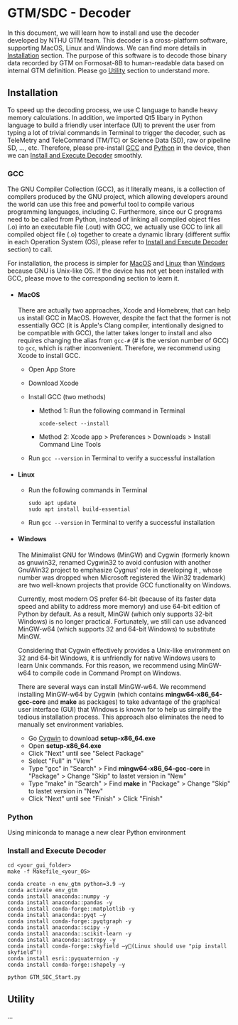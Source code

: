 # GTM/SDC - Decoder
In this document, we will learn how to install and use the decoder developed by NTHU GTM team. This decoder is a cross-platform software, supporting MacOS, Linux and Windows. We can find more details in [Installation](#Installation) section. The purpose of this software is to decode those binary data recorded by GTM on Formosat-8B to human-readable data based on internal GTM definition. Please go [Utility](#Utility) section to understand more.

## Installation

To speed up the decoding process, we use C language to handle heavy memory calculations. In addition, we imported Qt5 libary in Python language to build a friendly user interface (UI) to prevent the user from typing a lot of trivial commands in Terminal to trigger the decoder, such as TeleMetry and TeleCommand (TM/TC) or Science Data (SD), raw or pipeline SD, ..., etc. Therefore, please pre-install [GCC](#GCC) and [Python](#Python) in the device, then we can [Install and Execute Decoder](#Install-and-Execute-Decoder) smoothly.

### GCC

The GNU Compiler Collection (GCC), as it literally means, is a collection of compilers produced by the GNU project, which allowing developers around the world can use this free and powerful tool to compile various programming languages, including C. Furthermore, since our C programs need to be called from Python, instead of linking all compiled object files (.o) into an executable file (.out) with GCC, we actually use GCC to link all compiled object file (.o) together to create a dynamic library (different suffix in each Operation System (OS), please refer to [Install and Execute Decoder](#Install-and-Execute-Decoder) section) to call.

For installation, the process is simpler for <a href="#GCC-MacOS">MacOS</a> and <a href="#GCC-Linux">Linux</a> than <a href="#GCC-Windows">Windows</a> because GNU is Unix-like OS. If the device has not yet been installed with GCC, please move to the corresponding section to learn it.

<a name="GCC-MacOS"></a> 

- #### MacOS

  There are actually two approaches, Xcode and Homebrew, that can help us install GCC in MacOS. However, despite the fact that the former is not essentially GCC (it is Apple's Clang compiler, intentionally designed to be compatible with GCC), the latter takes longer to install and also requires changing the alias from `gcc-#` (# is the version number of GCC) to `gcc`, which is rather inconvenient. Therefore, we recommend using Xcode to install GCC.

  - Open App Store

  - Download Xcode

  - Install GCC (two methods)

    - Method 1: Run the following command in Terminal

      ```
      xcode-select --install
      ```

    - Method 2: Xcode app > Preferences > Downloads > Install Command Line Tools

  - Run `gcc --version` in Terminal to verify a successful installation

<a name="GCC-Linux"></a>

- #### Linux

  - Run the following commands in Terminal

    ```
    sudo apt update
    sudo apt install build-essential
    ```

  - Run `gcc --version` in Terminal to verify a successful installation

<a name="GCC-Windows"></a>

- #### Windows

  The Minimalist GNU for Windows (MinGW) and Cygwin (formerly known as gnuwin32, renamed Cygwin32 to avoid confusion with another GnuWin32 project to emphasize Cygnus' role in developing it , whose number was dropped when Microsoft registered the Win32 trademark) are two well-known projects that provide GCC functionality on Windows.

  Currently, most modern OS prefer 64-bit (because of its faster data speed and ability to address more memory) and use 64-bit edition of Python by default. As a result, MinGW (which only supports 32-bit Windows) is no longer practical. Fortunately, we still can use advanced MinGW-w64 (which supports 32 and 64-bit Windows) to substitute MinGW. 

  Considering that Cygwin effectively provides a Unix-like environment on 32 and 64-bit Windows, it is unfriendly for native Windows users to learn Unix commands. For this reason, we recommend using MinGW-w64 to compile code in Command Prompt on Windows.

  There are several ways can install MinGW-w64. We recommend installing MinGW-w64 by Cygwin (which contains **mingw64-x86_64-gcc-core** and **make** as packages) to take advantage of the graphical user interface (GUI) that Windows is known for to help us simplify the tedious installation process. This approach also eliminates the need to manually set environment variables.

  - Go [Cygwin](https://cygwin.com/install.html) to download **setup-x86_64.exe**
  - Open **setup-x86_64.exe**
  - Click "Next" until see "Select Package"
  - Select "Full" in "View"
  - Type "gcc" in "Search" > Find **mingw64-x86_64-gcc-core** in "Package" > Change "Skip" to lastet version in "New"
  - Type "make" in "Search" > Find **make** in "Package" > Change "Skip" to lastet version in "New"
  - Click "Next" until see "Finish" > Click "Finish"

### Python 

Using miniconda to manage a new clear Python environment

### Install and Execute Decoder

```
cd <your_gui_folder>
make -f Makefile_<your_OS>

conda create -n env_gtm python=3.9 –y
conda activate env_gtm
conda install anaconda::numpy -y
conda install anaconda::pandas -y
conda install conda-forge::matplotlib -y
conda install anaconda::pyqt –y
conda install conda-forge::pyqtgraph -y
conda install anaconda::scipy -y
conda install anaconda::scikit-learn -y
conda install anaconda::astropy -y
conda install conda-forge::skyfield –y(Linux should use "pip install skyfield”!)
conda install esri::pyquaternion -y
conda install conda-forge::shapely –y

python GTM_SDC_Start.py
```



## Utility

...
